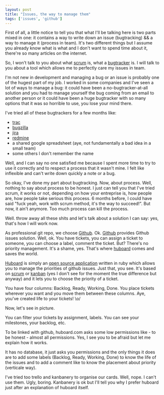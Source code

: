 ```yaml
---
layout: post
title: "Issues, the way to manage them"
tags: ['issues', 'github']
---
```


First of all, a little notice to tell you that what I'll be talking here is two parts mixed in one: it contains a way to write down an issue (bugtracking) && a way to manage it (process in team). It's two different things but I assume you already know what is what and I don't want to spend time about it, there're so many articles on the internet.

So, I won't talk to you about what [scrum](http://en.wikipedia.org/wiki/Scrum_%28development%29) is, what a [bugtracker](http://en.wikipedia.org/wiki/Bugtracker) is. I will talk to you about a tool which allows me to perfectly care my issues in team.

I'm not new in development and managing a bug or an issue is probably one of the hugest part of my job. I worked in some companies and I've seen a lot of ways to manage a bug: it could have been a no-bugtracker-at-all solution and you had to manage yourself the bug coming from an email to another person or it could have been a huge bugtracker with so many options that it was so horrible to use, you lose your mind there.

I've tried all of these bugtrackers for a few months like:

* [trac](http://trac.edgewall.org/)
* [bugzilla](http://www.bugzilla.org/)
* [jira](http://www.atlassian.com/software/jira/)
* [redmine](http://www.redmine.org/)
* a shared google spreadsheet (aye, not fundamentally a bad idea in a small team)
* some others I don't remember the name

Well, and I can say no one satisfied me because I spent more time to try to use it correctly and to respect a process that it wasn't mine. I felt like inflexible and can't write down quickly a note or a bug.

So okay, I've done my part about bugtracking. Now, about process. Well, nothing to say about process to be honest. I just can tell you that I've tried scrum, it works or not, depending on how your entreprise is, how people are, how people take serious this process. 6 months before, I could have said "fuck yeah, work with scrum method, it's the way to succeed!". But now, it ain't anymore. Too much process can kill the process.

Well. throw away all these shits and let's talk about a solution I can say: yes, that's how I will work now.

As professional git repo, we choose [Github](https://github.com/). Ok. [Github](https://github.com/) provides Github issues solution. Well, ok. You have tickets, you can assign a ticket to someone, you can choose a label, comment the ticket. But? There's no priority management. It's a shame, yes. That's where [huboard](http://huboard.com/) comes and saves the world.

[Huboard](http://huboard.com/) is simply an [open source application](https://github.com/rauhryan/huboard) written in ruby which allows you to manage the priorities of github issues. Just that, you see. It's based on [scrum](http://en.wikipedia.org/wiki/Scrum_%28development%29) or [kanban](http://en.wikipedia.org/wiki/Kanban) (yes I don't see for the moment the true difference but anyway) and it lets you to choose the priority of a ticket.

You have four columns: Backlog, Ready, Working, Done. You place tickets wherever you want and you move them between these columns. Aye, you've created life to your tickets! \o/

Now, let's see in picture.

You can filter your tickets by assignment, labels. You can see your milestones, your backlog, etc.

To be linked with github, huboard.com asks some low permissions like - to be honest - almost all permissions. Yes, I see you to be afraid but let me explain how it works.

It has no database, it just asks you permissions and the only things it does are to add some labels (Backlog, Ready, Working, Done) to know the life of the issues and to add a comment like   <!---
 @huboard:{"order":42.6875}
    --> to know the placement about priority (verticale way).


I've tried too trello and kanbanery to organise our cards. Well, nope. I can't use them. Ugly, boring. Kanbanery is ok but I'll tell you why I prefer huboard just after an explanation of huboard itself.

